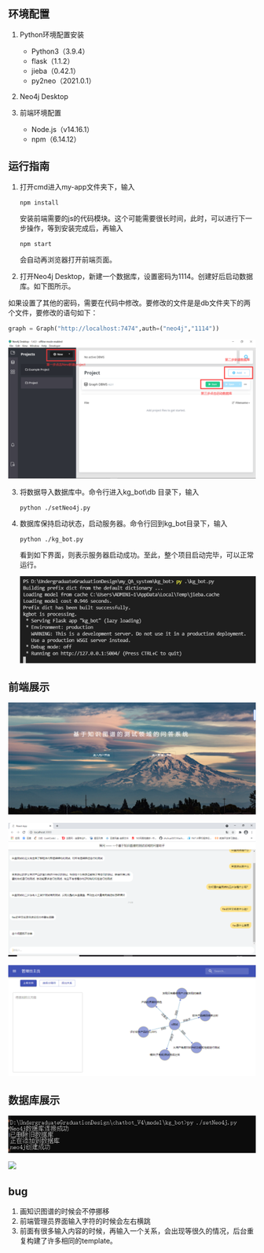 ## 环境配置

1. Python环境配置安装

   - Python3（3.9.4）
   - flask（1.1.2）
   - jieba（0.42.1）
   - py2neo（2021.0.1）
2. Neo4j Desktop

3. 前端环境配置
   *  Node.js（v14.16.1）
   * npm（6.14.12）

## 运行指南

1. 打开cmd进入my-app文件夹下，输入

   ```
   npm install
   ```

   安装前端需要的js的代码模块。这个可能需要很长时间，此时，可以进行下一步操作，等到安装完成后，再输入

   ```
   npm start
   ```

   会自动再浏览器打开前端页面。

2. 打开Neo4j Desktop，新建一个数据库，设置密码为1114。创建好后启动数据库。如下图所示。

  如果设置了其他的密码，需要在代码中修改。要修改的文件是是db文件夹下的两个文件，要修改的语句如下：

  ```python
  graph = Graph("http://localhost:7474",auth=("neo4j","1114"))
  ```

  ![](image-20210330082820855.png)

3. 将数据导入数据库中。命令行进入kg_bot\db  目录下，输入

   ```
   python ./setNeo4j.py
   ```

4. 数据库保持启动状态，启动服务器。命令行回到kg_bot目录下，输入

   ```
   python ./kg_bot.py
   ```

   看到如下界面，则表示服务器启动成功。至此，整个项目启动完毕，可以正常运行。
   
   ![](QQ截图20210523151750.png)

## 前端展示

![QQ图片20210509220025](QQ图片20210509220025.png)

![v1-ui](v1-ui.png)

![](5-11.png)

## 数据库展示

![](数据库.png)

![](D:\UndergraduateGraduationDesign\my_QA_system\readme\数据库2.png)

## bug

1. 画知识图谱的时候会不停挪移
2. 前端管理员界面输入字符的时候会左右横跳
3. 前面有很多输入内容的时候，再输入一个关系，会出现等很久的情况，后台重复构建了许多相同的template。
